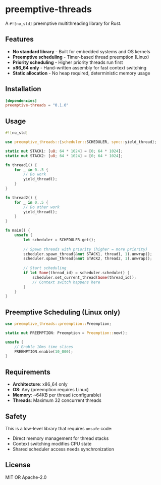 # preemptive-threads

A `#![no_std]` preemptive multithreading library for Rust.

## Features

- **No standard library** - Built for embedded systems and OS kernels
- **Preemptive scheduling** - Timer-based thread preemption (Linux)
- **Priority scheduling** - Higher priority threads run first
- **x86_64 only** - Hand-written assembly for fast context switching
- **Static allocation** - No heap required, deterministic memory usage

## Installation

```toml
[dependencies]
preemptive-threads = "0.1.0"
```

## Usage

```rust
#![no_std]

use preemptive_threads::{scheduler::SCHEDULER, sync::yield_thread};

static mut STACK1: [u8; 64 * 1024] = [0; 64 * 1024];
static mut STACK2: [u8; 64 * 1024] = [0; 64 * 1024];

fn thread1() {
    for _ in 0..5 {
        // Do work
        yield_thread();
    }
}

fn thread2() {
    for _ in 0..5 {
        // Do other work
        yield_thread();
    }
}

fn main() {
    unsafe {
        let scheduler = SCHEDULER.get();
        
        // Spawn threads with priority (higher = more priority)
        scheduler.spawn_thread(&mut STACK1, thread1, 1).unwrap();
        scheduler.spawn_thread(&mut STACK2, thread2, 1).unwrap();
        
        // Start scheduling
        if let Some(thread_id) = scheduler.schedule() {
            scheduler.set_current_thread(Some(thread_id));
            // Context switch happens here
        }
    }
}
```

## Preemptive Scheduling (Linux only)

```rust
use preemptive_threads::preemption::Preemption;

static mut PREEMPTION: Preemption = Preemption::new();

unsafe {
    // Enable 10ms time slices
    PREEMPTION.enable(10_000);
}
```

## Requirements

- **Architecture**: x86_64 only
- **OS**: Any (preemption requires Linux)
- **Memory**: ~64KB per thread (configurable)
- **Threads**: Maximum 32 concurrent threads

## Safety

This is a low-level library that requires `unsafe` code:
- Direct memory management for thread stacks
- Context switching modifies CPU state
- Shared scheduler access needs synchronization

## License

MIT OR Apache-2.0